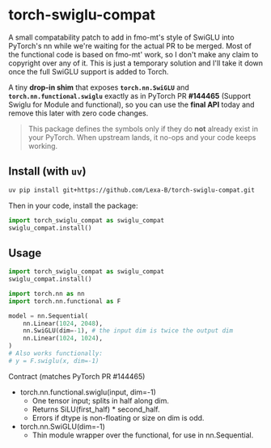 # torch-swiglu-compat
A small compatability patch to add in fmo-mt's style of SwiGLU into PyTorch's nn while we're waiting for the actual PR to be merged. Most of the functional code is based on fmo-mt' work, so I don't make any claim to copyright over any of it. This is just a temporary solution and I'll take it down once the full SwiGLU support is added to Torch.

A tiny **drop-in shim** that exposes **`torch.nn.SwiGLU`** and **`torch.nn.functional.swiglu`**
exactly as in PyTorch PR **#144465** (Support Swiglu for Module and functional), so you can
use the **final API** today and remove this later with zero code changes.

> This package defines the symbols only if they do **not** already exist in your PyTorch.
> When upstream lands, it no-ops and your code keeps working.

## Install (with `uv`)

```bash
uv pip install git+https://github.com/Lexa-B/torch-swiglu-compat.git

```

Then in your code, install the package:

```python
import torch_swiglu_compat as swiglu_compat
swiglu_compat.install()
```
## Usage

```python
import torch_swiglu_compat as swiglu_compat
swiglu_compat.install()

import torch.nn as nn
import torch.nn.functional as F

model = nn.Sequential(
    nn.Linear(1024, 2048),
    nn.SwiGLU(dim=-1), # the input dim is twice the output dim
    nn.Linear(1024, 1024),
)
# Also works functionally:
# y = F.swiglu(x, dim=-1)
```

Contract (matches PyTorch PR #144465)

* torch.nn.functional.swiglu(input, dim=-1)
  * One tensor input; splits in half along dim.
  * Returns SiLU(first_half) * second_half.
  * Errors if dtype is non-floating or size on dim is odd.
* torch.nn.SwiGLU(dim=-1)
  * Thin module wrapper over the functional, for use in nn.Sequential.

